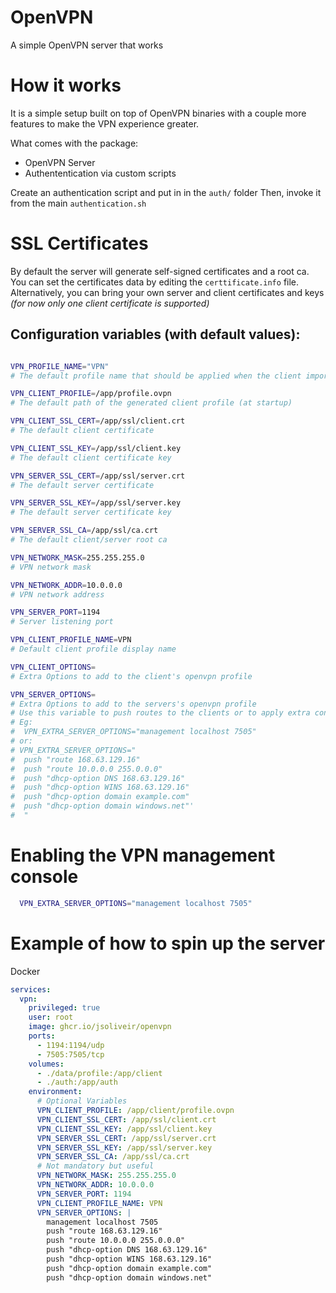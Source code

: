 # OpenVPN

A simple OpenVPN server that works

# How it works

It is a simple setup built on top of OpenVPN binaries with a couple more features to make the VPN experience greater.

What comes with the package:

* OpenVPN Server
* Authententication via custom scripts

Create an authentication script and put in in the `auth/` folder
Then, invoke it from the main `authentication.sh`

# SSL Certificates

By default the server will generate self-signed certificates and a root ca.
You can set the certificates data by editing the `certtificate.info` file.
Alternatively,  you can bring your own server and client certificates and keys _(for now only one client certificate is supported)_

## Configuration variables (with default values):

```bash

VPN_PROFILE_NAME="VPN"
# The default profile name that should be applied when the client imports the .ovpn

VPN_CLIENT_PROFILE=/app/profile.ovpn
# The default path of the generated client profile (at startup)

VPN_CLIENT_SSL_CERT=/app/ssl/client.crt
# The default client certificate

VPN_CLIENT_SSL_KEY=/app/ssl/client.key
# The default client certificate key

VPN_SERVER_SSL_CERT=/app/ssl/server.crt
# The default server certificate

VPN_SERVER_SSL_KEY=/app/ssl/server.key
# The default server certificate key

VPN_SERVER_SSL_CA=/app/ssl/ca.crt
# The default client/server root ca

VPN_NETWORK_MASK=255.255.255.0
# VPN network mask

VPN_NETWORK_ADDR=10.0.0.0
# VPN network address

VPN_SERVER_PORT=1194
# Server listening port

VPN_CLIENT_PROFILE_NAME=VPN
# Default client profile display name

VPN_CLIENT_OPTIONS=
# Extra Options to add to the client's openvpn profile

VPN_SERVER_OPTIONS=
# Extra Options to add to the servers's openvpn profile
# Use this variable to push routes to the clients or to apply extra configurations
# Eg:
#  VPN_EXTRA_SERVER_OPTIONS="management localhost 7505"
# or:
# VPN_EXTRA_SERVER_OPTIONS="
#  push "route 168.63.129.16"
#  push "route 10.0.0.0 255.0.0.0"
#  push "dhcp-option DNS 168.63.129.16"
#  push "dhcp-option WINS 168.63.129.16"
#  push "dhcp-option domain example.com"
#  push "dhcp-option domain windows.net"'    
#  "

```

# Enabling the VPN management console

```bash
  VPN_EXTRA_SERVER_OPTIONS="management localhost 7505"
```

# Example of how to spin up the server

Docker
```yaml
services:
  vpn:
    privileged: true
    user: root
    image: ghcr.io/jsoliveir/openvpn
    ports:
      - 1194:1194/udp
      - 7505:7505/tcp
    volumes:
      - ./data/profile:/app/client
      - ./auth:/app/auth
    environment:
      # Optional Variables
      VPN_CLIENT_PROFILE: /app/client/profile.ovpn
      VPN_CLIENT_SSL_CERT: /app/ssl/client.crt
      VPN_CLIENT_SSL_KEY: /app/ssl/client.key
      VPN_SERVER_SSL_CERT: /app/ssl/server.crt
      VPN_SERVER_SSL_KEY: /app/ssl/server.key
      VPN_SERVER_SSL_CA: /app/ssl/ca.crt
      # Not mandatory but useful 
      VPN_NETWORK_MASK: 255.255.255.0
      VPN_NETWORK_ADDR: 10.0.0.0
      VPN_SERVER_PORT: 1194
      VPN_CLIENT_PROFILE_NAME: VPN
      VPN_SERVER_OPTIONS: |
        management localhost 7505
        push "route 168.63.129.16"
        push "route 10.0.0.0 255.0.0.0"
        push "dhcp-option DNS 168.63.129.16"
        push "dhcp-option WINS 168.63.129.16"
        push "dhcp-option domain example.com"
        push "dhcp-option domain windows.net"
```